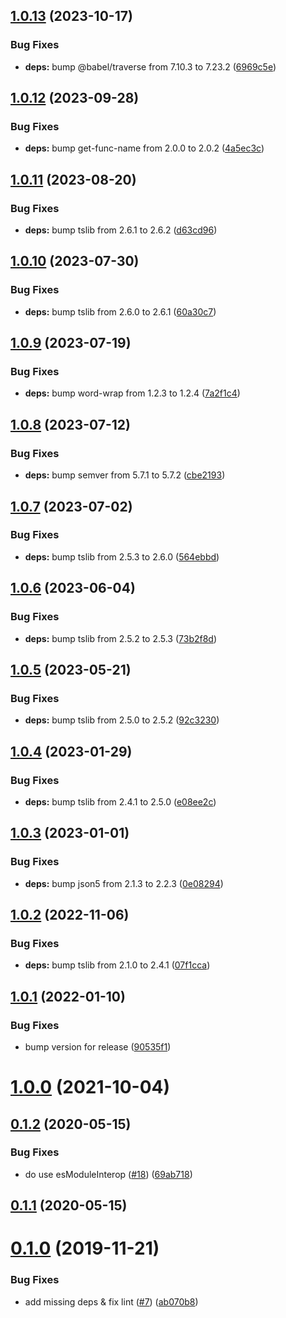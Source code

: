 ## [1.0.13](https://github.com/oclif/color/compare/1.0.12...1.0.13) (2023-10-17)


### Bug Fixes

* **deps:** bump @babel/traverse from 7.10.3 to 7.23.2 ([6969c5e](https://github.com/oclif/color/commit/6969c5e7016a029357b454fbc271825913b04bce))



## [1.0.12](https://github.com/oclif/color/compare/1.0.11...1.0.12) (2023-09-28)


### Bug Fixes

* **deps:** bump get-func-name from 2.0.0 to 2.0.2 ([4a5ec3c](https://github.com/oclif/color/commit/4a5ec3c665d40fd74453024e752fddb215668e0e))



## [1.0.11](https://github.com/oclif/color/compare/1.0.10...1.0.11) (2023-08-20)


### Bug Fixes

* **deps:** bump tslib from 2.6.1 to 2.6.2 ([d63cd96](https://github.com/oclif/color/commit/d63cd96d4585db6fc6f3019f2aff58ba03b14542))



## [1.0.10](https://github.com/oclif/color/compare/1.0.9...1.0.10) (2023-07-30)


### Bug Fixes

* **deps:** bump tslib from 2.6.0 to 2.6.1 ([60a30c7](https://github.com/oclif/color/commit/60a30c7d2cbb719fe0fdf54dbd6fc2b8e15746c9))



## [1.0.9](https://github.com/oclif/color/compare/1.0.8...1.0.9) (2023-07-19)


### Bug Fixes

* **deps:** bump word-wrap from 1.2.3 to 1.2.4 ([7a2f1c4](https://github.com/oclif/color/commit/7a2f1c4f4756d8d8862033b205b209c90493b75b))



## [1.0.8](https://github.com/oclif/color/compare/1.0.7...1.0.8) (2023-07-12)


### Bug Fixes

* **deps:** bump semver from 5.7.1 to 5.7.2 ([cbe2193](https://github.com/oclif/color/commit/cbe219368050690c3b0248425f8599c247de4f95))



## [1.0.7](https://github.com/oclif/color/compare/1.0.6...1.0.7) (2023-07-02)


### Bug Fixes

* **deps:** bump tslib from 2.5.3 to 2.6.0 ([564ebbd](https://github.com/oclif/color/commit/564ebbd06a9037e4d9fefeda76a120cd8a8a5b1f))



## [1.0.6](https://github.com/oclif/color/compare/1.0.5...1.0.6) (2023-06-04)


### Bug Fixes

* **deps:** bump tslib from 2.5.2 to 2.5.3 ([73b2f8d](https://github.com/oclif/color/commit/73b2f8d54c5de94b14c44e44b41171421682f39a))



## [1.0.5](https://github.com/oclif/color/compare/1.0.4...1.0.5) (2023-05-21)


### Bug Fixes

* **deps:** bump tslib from 2.5.0 to 2.5.2 ([92c3230](https://github.com/oclif/color/commit/92c3230b562ed6dbd4a4fa061515c51caeefef52))



## [1.0.4](https://github.com/oclif/color/compare/1.0.3...1.0.4) (2023-01-29)


### Bug Fixes

* **deps:** bump tslib from 2.4.1 to 2.5.0 ([e08ee2c](https://github.com/oclif/color/commit/e08ee2c66cf15eeb82289b8bafd7e16cb0a3e966))



## [1.0.3](https://github.com/oclif/color/compare/1.0.2...1.0.3) (2023-01-01)


### Bug Fixes

* **deps:** bump json5 from 2.1.3 to 2.2.3 ([0e08294](https://github.com/oclif/color/commit/0e082940282abca6bd76204bd1ac9f74f74ec2b6))



## [1.0.2](https://github.com/oclif/color/compare/v1.0.1...1.0.2) (2022-11-06)


### Bug Fixes

* **deps:** bump tslib from 2.1.0 to 2.4.1 ([07f1cca](https://github.com/oclif/color/commit/07f1cca2f86c064640bf22d0e539aea05b679c06))



## [1.0.1](https://github.com/oclif/color/compare/v1.0.0...v1.0.1) (2022-01-10)


### Bug Fixes

* bump version for release ([90535f1](https://github.com/oclif/color/commit/90535f19d8e67aea3922530e7c34503fbca8fa82))



# [1.0.0](https://github.com/oclif/color/compare/v0.1.2...v1.0.0) (2021-10-04)



## [0.1.2](https://github.com/oclif/color/compare/v0.1.1...v0.1.2) (2020-05-15)


### Bug Fixes

* do use esModuleInterop ([#18](https://github.com/oclif/color/issues/18)) ([69ab718](https://github.com/oclif/color/commit/69ab718ffb51540e307f7e44e0db629367bd5aac))



## [0.1.1](https://github.com/oclif/color/compare/v0.1.0...v0.1.1) (2020-05-15)



# [0.1.0](https://github.com/oclif/color/compare/ab070b8335cfe186585c19ac6cc0b130c81207d7...v0.1.0) (2019-11-21)


### Bug Fixes

* add missing deps & fix lint ([#7](https://github.com/oclif/color/issues/7)) ([ab070b8](https://github.com/oclif/color/commit/ab070b8335cfe186585c19ac6cc0b130c81207d7))



